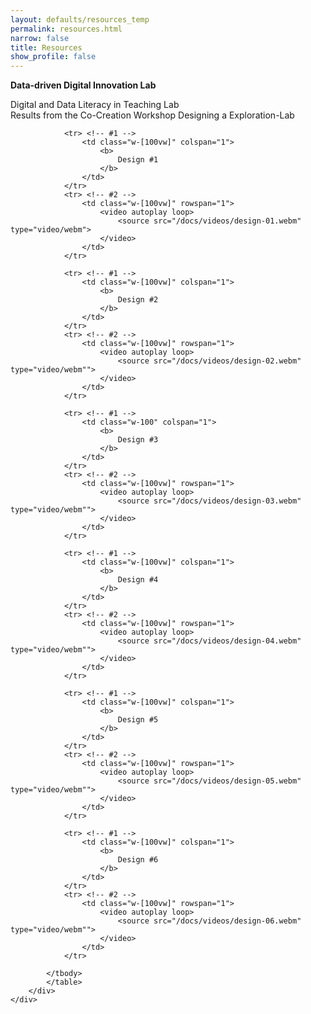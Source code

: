 ```yaml
---
layout: defaults/resources_temp
permalink: resources.html
narrow: false
title: Resources
show_profile: false
---
```


<html>
<head>
	<style>
	.revcap {
	display: inline-block;
	text-transform: uppercase;
	-webkit-transform: rotateY(180deg);
	-moz-transform: rotateY(180deg);
	-ms-transform: rotateY(180deg);
	transform: rotateY(180deg);
	}
	</style>
</head>

<body>

<p>
	<b>
		Data-driven Digital Innovation Lab
	</b>
</p>
<p>
	Digital and Data Literacy in Teaching Lab <br>
	Results from the Co-Creation Workshop Designing a Exploration-Lab
</p>

<div class="container w-[100vw]">
  	<div class="row w-[100vw]">
    	<div class="col-12 w-[100vw]">
			<table class="table table-image table-responsive">
			<tbody>

				<tr> <!-- #1 -->
					<td class="w-[100vw]" colspan="1">
						<b>
							Design #1
						</b>
					</td>
				</tr> 
				<tr> <!-- #2 -->
					<td class="w-[100vw]" rowspan="1">
						<video autoplay loop>
							<source src="/docs/videos/design-01.webm" type="video/webm">
						</video>
					</td>
				</tr>

				<tr> <!-- #1 -->
					<td class="w-[100vw]" colspan="1">
						<b>
							Design #2
						</b>
					</td>
				</tr> 
				<tr> <!-- #2 -->
					<td class="w-[100vw]" rowspan="1">
						<video autoplay loop>
							<source src="/docs/videos/design-02.webm" type="video/webm"">
						</video>
					</td>
				</tr>
				
				<tr> <!-- #1 -->
					<td class="w-100" colspan="1">
						<b>
							Design #3
						</b>
					</td>
				</tr> 
				<tr> <!-- #2 -->
					<td class="w-[100vw]" rowspan="1">
						<video autoplay loop>
							<source src="/docs/videos/design-03.webm" type="video/webm"">
						</video>
					</td>
				</tr>
				
				<tr> <!-- #1 -->
					<td class="w-[100vw]" colspan="1">
						<b>
							Design #4
						</b>
					</td>
				</tr> 
				<tr> <!-- #2 -->
					<td class="w-[100vw]" rowspan="1">
						<video autoplay loop>
							<source src="/docs/videos/design-04.webm" type="video/webm"">
						</video>
					</td>
				</tr>
				
				<tr> <!-- #1 -->
					<td class="w-[100vw]" colspan="1">
						<b>
							Design #5
						</b>
					</td>
				</tr> 
				<tr> <!-- #2 -->
					<td class="w-[100vw]" rowspan="1">
						<video autoplay loop>
							<source src="/docs/videos/design-05.webm" type="video/webm"">
						</video>
					</td>
				</tr>
				
				<tr> <!-- #1 -->
					<td class="w-[100vw]" colspan="1">
						<b>
							Design #6
						</b>
					</td>
				</tr> 
				<tr> <!-- #2 -->
					<td class="w-[100vw]" rowspan="1">
						<video autoplay loop>
							<source src="/docs/videos/design-06.webm" type="video/webm"">
						</video>
					</td>
				</tr>
				
			</tbody>
			</table>   
		</div>
	</div>
</div>

</body>
